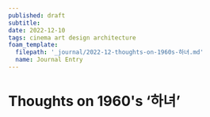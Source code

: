 ```yaml
---
published: draft
subtitle:
date: 2022-12-10
tags: cinema art design architecture
foam_template:
  filepath: '_journal/2022-12-thoughts-on-1960s-하녀.md'
  name: Journal Entry
---
```


# Thoughts on 1960's ‘하녀’

##
##
##
##
